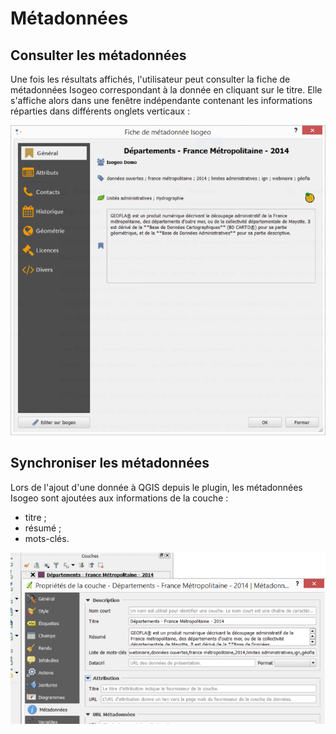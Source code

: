 # Métadonnées

## Consulter les métadonnées

Une fois les résultats affichés, l'utilisateur peut consulter la fiche de métadonnées Isogeo correspondant à la donnée en cliquant sur le titre. Elle s'affiche alors dans une fenêtre indépendante contenant les informations réparties dans différents onglets verticaux :

![](https://raw.githubusercontent.com/isogeo/isogeo-plugin-qgis/master/img/ui_detailed_metadata_fr_general.png "Fiche de métadonnées détaillée dans QGIS")

## Synchroniser les métadonnées

Lors de l'ajout d'une donnée à QGIS depuis le plugin, les métadonnées Isogeo sont ajoutées aux informations de la couche : 

* titre ;
* résumé ;
* mots-clés.

![](https://raw.githubusercontent.com/isogeo/isogeo-plugin-qgis/master/img/ui_layer_metadata_fr.png "Métadonnées de couche remplie à partir d\'Isogeo")

